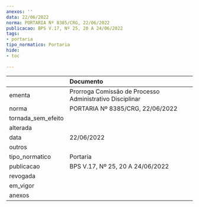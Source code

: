 ```yaml
---
anexos: ''
data: 22/06/2022
norma: PORTARIA Nº 8385/CRG, 22/06/2022
publicacao: BPS V.17, Nº 25, 20 A 24/06/2022
tags:
- portaria
tipo_normatico: Portaria
hide: 
- toc 
 
---
```


|                    | Documento                                                |
|:-------------------|:---------------------------------------------------------|
| ementa             | Prorroga Comissão de Processo Administrativo Disciplinar |
| norma              | PORTARIA Nº 8385/CRG, 22/06/2022                         |
| tornada_sem_efeito |                                                          |
| alterada           |                                                          |
| data               | 22/06/2022                                               |
| outros             |                                                          |
| tipo_normatico     | Portaria                                                 |
| publicacao         | BPS V.17, Nº 25, 20 A 24/06/2022                         |
| revogada           |                                                          |
| em_vigor           |                                                          |
| anexos             |                                                          |